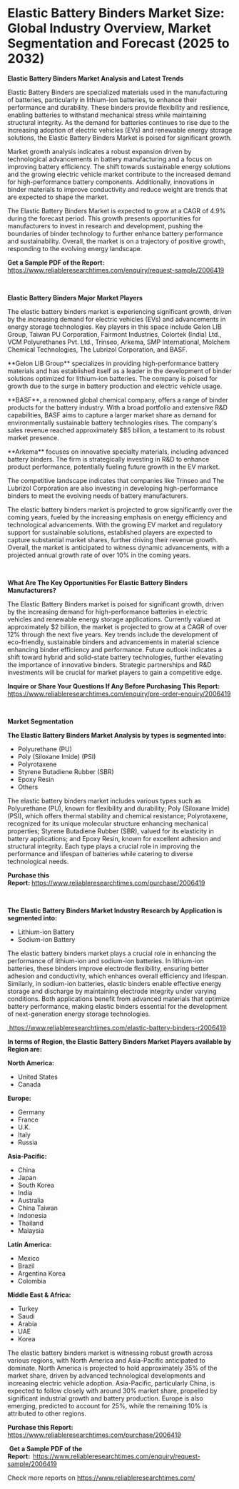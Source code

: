 <p><h1>Elastic Battery Binders Market Size: Global Industry Overview, Market Segmentation and Forecast (2025 to 2032)</h1></p><p><strong>Elastic Battery Binders Market Analysis and Latest Trends</strong></p>
<p><p>Elastic Battery Binders are specialized materials used in the manufacturing of batteries, particularly in lithium-ion batteries, to enhance their performance and durability. These binders provide flexibility and resilience, enabling batteries to withstand mechanical stress while maintaining structural integrity. As the demand for batteries continues to rise due to the increasing adoption of electric vehicles (EVs) and renewable energy storage solutions, the Elastic Battery Binders Market is poised for significant growth.</p><p>Market growth analysis indicates a robust expansion driven by technological advancements in battery manufacturing and a focus on improving battery efficiency. The shift towards sustainable energy solutions and the growing electric vehicle market contribute to the increased demand for high-performance battery components. Additionally, innovations in binder materials to improve conductivity and reduce weight are trends that are expected to shape the market.</p><p>The Elastic Battery Binders Market is expected to grow at a CAGR of 4.9% during the forecast period. This growth presents opportunities for manufacturers to invest in research and development, pushing the boundaries of binder technology to further enhance battery performance and sustainability. Overall, the market is on a trajectory of positive growth, responding to the evolving energy landscape.</p></p>
<p><strong>Get a Sample PDF of the Report:&nbsp;</strong> <a href="https://www.reliableresearchtimes.com/enquiry/request-sample/2006419?utm_campaign=3583&utm_medium=2&utm_source=Github&utm_content=ia&utm_term=03042025&utm_id=elastic-battery-binders">https://www.reliableresearchtimes.com/enquiry/request-sample/2006419</a></p>
<p>&nbsp;</p>
<p><strong>Elastic Battery Binders Major Market Players</strong></p>
<p><p>The elastic battery binders market is experiencing significant growth, driven by the increasing demand for electric vehicles (EVs) and advancements in energy storage technologies. Key players in this space include Gelon LIB Group, Taiwan PU Corporation, Fairmont Industries, Colortek (India) Ltd., VCM Polyurethanes Pvt. Ltd., Trinseo, Arkema, SMP International, Molchem Chemical Technologies, The Lubrizol Corporation, and BASF.</p><p>**Gelon LIB Group** specializes in providing high-performance battery materials and has established itself as a leader in the development of binder solutions optimized for lithium-ion batteries. The company is poised for growth due to the surge in battery production and electric vehicle usage.</p><p>**BASF**, a renowned global chemical company, offers a range of binder products for the battery industry. With a broad portfolio and extensive R&D capabilities, BASF aims to capture a larger market share as demand for environmentally sustainable battery technologies rises. The company's sales revenue reached approximately $85 billion, a testament to its robust market presence.</p><p>**Arkema** focuses on innovative specialty materials, including advanced battery binders. The firm is strategically investing in R&D to enhance product performance, potentially fueling future growth in the EV market.</p><p>The competitive landscape indicates that companies like Trinseo and The Lubrizol Corporation are also investing in developing high-performance binders to meet the evolving needs of battery manufacturers.</p><p>The elastic battery binders market is projected to grow significantly over the coming years, fueled by the increasing emphasis on energy efficiency and technological advancements. With the growing EV market and regulatory support for sustainable solutions, established players are expected to capture substantial market shares, further driving their revenue growth. Overall, the market is anticipated to witness dynamic advancements, with a projected annual growth rate of over 10% in the coming years.</p></p>
<p>&nbsp;</p>
<p><strong>What Are The Key Opportunities For Elastic Battery Binders Manufacturers?</strong></p>
<p><p>The Elastic Battery Binders market is poised for significant growth, driven by the increasing demand for high-performance batteries in electric vehicles and renewable energy storage applications. Currently valued at approximately $2 billion, the market is projected to grow at a CAGR of over 12% through the next five years. Key trends include the development of eco-friendly, sustainable binders and advancements in material science enhancing binder efficiency and performance. Future outlook indicates a shift toward hybrid and solid-state battery technologies, further elevating the importance of innovative binders. Strategic partnerships and R&D investments will be crucial for market players to gain a competitive edge.</p></p>
<p><strong>Inquire or Share Your Questions If Any Before Purchasing This Report:</strong> <a href="https://www.reliableresearchtimes.com/enquiry/pre-order-enquiry/2006419?utm_campaign=3583&utm_medium=2&utm_source=Github&utm_content=ia&utm_term=03042025&utm_id=elastic-battery-binders">https://www.reliableresearchtimes.com/enquiry/pre-order-enquiry/2006419</a></p>
<p>&nbsp;</p>
<p><strong>Market Segmentation</strong></p>
<p><strong>The Elastic Battery Binders Market Analysis by types is segmented into:</strong></p>
<p><ul><li>Polyurethane (PU)</li><li>Poly (Siloxane Imide) (PSI)</li><li>Polyrotaxene</li><li>Styrene Butadiene Rubber (SBR)</li><li>Epoxy Resin</li><li>Others</li></ul></p>
<p><p>The elastic battery binders market includes various types such as Polyurethane (PU), known for flexibility and durability; Poly (Siloxane Imide) (PSI), which offers thermal stability and chemical resistance; Polyrotaxene, recognized for its unique molecular structure enhancing mechanical properties; Styrene Butadiene Rubber (SBR), valued for its elasticity in battery applications; and Epoxy Resin, known for excellent adhesion and structural integrity. Each type plays a crucial role in improving the performance and lifespan of batteries while catering to diverse technological needs.</p></p>
<p><strong>Purchase this Report:&nbsp;</strong><a href="https://www.reliableresearchtimes.com/purchase/2006419?utm_campaign=3583&utm_medium=2&utm_source=Github&utm_content=ia&utm_term=03042025&utm_id=elastic-battery-binders">https://www.reliableresearchtimes.com/purchase/2006419</a></p>
<p>&nbsp;</p>
<p><strong>The Elastic Battery Binders Market Industry Research by Application is segmented into:</strong></p>
<p><ul><li>Lithium-ion Battery</li><li>Sodium-ion Battery</li></ul></p>
<p><p>The elastic battery binders market plays a crucial role in enhancing the performance of lithium-ion and sodium-ion batteries. In lithium-ion batteries, these binders improve electrode flexibility, ensuring better adhesion and conductivity, which enhances overall efficiency and lifespan. Similarly, in sodium-ion batteries, elastic binders enable effective energy storage and discharge by maintaining electrode integrity under varying conditions. Both applications benefit from advanced materials that optimize battery performance, making elastic binders essential for the development of next-generation energy storage technologies.</p></p>
<p><a href="https://www.reliableresearchtimes.com/elastic-battery-binders-r2006419?utm_campaign=3583&utm_medium=2&utm_source=Github&utm_content=ia&utm_term=03042025&utm_id=elastic-battery-binders">&nbsp;https://www.reliableresearchtimes.com/elastic-battery-binders-r2006419</a></p>
<p><strong>In terms of Region, the Elastic Battery Binders Market Players available by Region are:</strong></p>
<p>
    <p> <strong> North America: </strong>
        <ul>
            <li>United States</li>
            <li>Canada</li>
        </ul>
        </p> 
    <p> <strong> Europe: </strong>
        <ul>
            <li>Germany</li>
            <li>France</li>
            <li>U.K.</li>
            <li>Italy</li>
            <li>Russia</li>
        </ul>
        </p> 
    <p> <strong> Asia-Pacific: </strong>
        <ul>
            <li>China</li>
            <li>Japan</li>
            <li>South Korea</li>
            <li>India</li>
            <li>Australia</li>
            <li>China Taiwan</li>
            <li>Indonesia</li>
            <li>Thailand</li>
            <li>Malaysia</li>
        </ul>
        </p> 
    <p> <strong> Latin America: </strong>
        <ul>
            <li>Mexico</li>
            <li>Brazil</li>
            <li>Argentina Korea</li>
            <li>Colombia</li>
        </ul>
        </p> 
    <p> <strong> Middle East & Africa: </strong>
        <ul>
            <li>Turkey</li>
            <li>Saudi</li>
            <li>Arabia</li>
            <li>UAE</li>
            <li>Korea</li>
        </ul>
    </p>
    </p>
<p><p>The elastic battery binders market is witnessing robust growth across various regions, with North America and Asia-Pacific anticipated to dominate. North America is projected to hold approximately 35% of the market share, driven by advanced technological developments and increasing electric vehicle adoption. Asia-Pacific, particularly China, is expected to follow closely with around 30% market share, propelled by significant industrial growth and battery production. Europe is also emerging, predicted to account for 25%, while the remaining 10% is attributed to other regions.</p></p>
<p><strong>Purchase this Report: </strong><a href="https://www.reliableresearchtimes.com/purchase/2006419?utm_campaign=3583&utm_medium=2&utm_source=Github&utm_content=ia&utm_term=03042025&utm_id=elastic-battery-binders">https://www.reliableresearchtimes.com/purchase/2006419</a></p>
<p>&nbsp;<strong>Get a Sample PDF of the Report:&nbsp;&nbsp;</strong><a href="https://www.reliableresearchtimes.com/enquiry/request-sample/2006419?utm_campaign=3583&utm_medium=2&utm_source=Github&utm_content=ia&utm_term=03042025&utm_id=elastic-battery-binders">https://www.reliableresearchtimes.com/enquiry/request-sample/2006419</a></p>
<p><strong></strong></p>
<p>Check more reports on <a href="https://www.reliableresearchtimes.com/?utm_campaign=3583&utm_medium=2&utm_source=Github&utm_content=ia&utm_term=03042025&utm_id=elastic-battery-binders">https://www.reliableresearchtimes.com/</a></p>